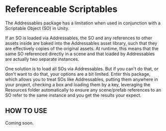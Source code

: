 # Referenceable Scriptables

The Addressables package has a limitation when used in conjunction with a Scriptable Object (SO) in Unity.

If an SO is loaded via Addressables, the SO and any references to other assets inside are baked into the Addressables asset library, such that they are effectively copies of the original assets. At runtime, this means that the same SO referenced directly in a scene and that loaded by Addressables are actually two separate instances.

One solution is to load all SOs via Addressables. But if you can't do that, or don't want to do that, your options are a bit limited. Enter this package, which allows you to treat SOs like Addressables, putting them anywhere in your project, checking a box and loading them by a key, leveraging the Resources folder automatically to ensure any scene/prefab references to an SO refer to the same instance and you get the results your expect.

## HOW TO USE
Coming soon.